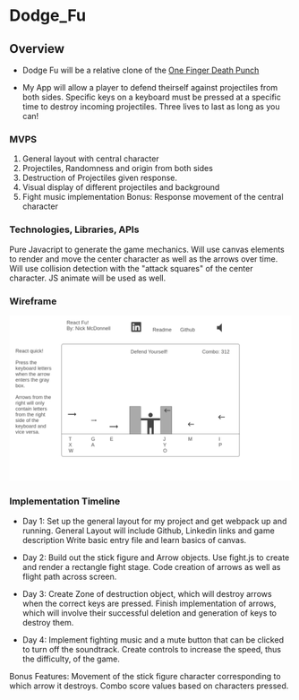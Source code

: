 # Dodge_Fu

## Overview

* Dodge Fu will be a relative clone of the [One Finger Death Punch](https://youtu.be/R1j0VE6d-xE?t=7)


* My App will allow a player to defend theirself against projectiles from both sides. Specific keys on a keyboard must be pressed at a specific time to destroy incoming projectiles. Three lives to last as long as you can!

### MVPS
1. General layout with central character
2. Projectiles, Randomness and origin from both sides
3. Destruction of Projectiles given response.
4. Visual display of different projectiles and background
5. Fight music implementation
Bonus: Response movement of the central character 

### Technologies, Libraries, APIs

Pure Javacript to generate the game mechanics.
Will use canvas elements to render and move the center character as well as the arrows over time. Will use collision detection with the "attack squares" of the center character.
JS animate will be used as well.

### Wireframe

![](src/images/Homepage.png)

### Implementation Timeline
 
* Day 1: 
 Set up the general layout for my project and get webpack up and running. 
 General Layout will include Github, Linkedin links and game description
 Write basic entry file and learn basics of canvas.

* Day 2: 
Build out the stick figure and Arrow objects. Use fight.js to create and render a rectangle fight stage. Code creation of arrows as well as flight path across screen. 

* Day 3: 
Create Zone of destruction object, which will destroy arrows when the correct keys are pressed. Finish implementation of arrows, which will involve their successful deletion and generation of keys to destroy them.

* Day 4: 
Implement fighting music and a mute button that can be clicked to turn off the soundtrack.
Create controls to increase the speed, thus the difficulty, of the game.

Bonus Features:
Movement of the stick figure character corresponding to which arrow it destroys. 
Combo score values based on characters pressed.

